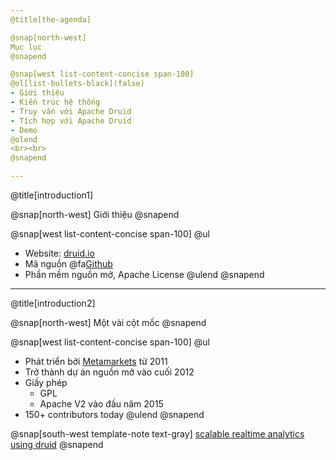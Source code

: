 ```yaml
---
@title[the-agenda]

@snap[north-west]
Mục lục
@snapend

@snap[west list-content-concise span-100]
@ol[list-bullets-black](false)
- Giới thiệu
- Kiến trúc hệ thống
- Truy vấn với Apache Druid
- Tích hợp với Apache Druid
- Demo
@olend
<br><br>
@snapend

--- 
```

@title[introduction1]

@snap[north-west]
Giới thiệu
@snapend

@snap[west list-content-concise span-100]
@ul[](false)
- Website: [druid.io](http://druid.io)
- Mã nguồn @fa[Github](https://github.com/apache/incubator-druid)
- Phần mềm nguồn mở, Apache License
@ulend
@snapend

---
@title[introduction2]

@snap[north-west]
Một vài cột mốc
@snapend

@snap[west list-content-concise span-100]
@ul[](false)
- Phát triển bởi [Metamarkets](https://metamarkets.com/) từ 2011
- Trở thành dự án nguồn mở vào cuối 2012
- Giấy phép
    + GPL
    + Apache V2 vào đầu năm 2015
- 150+ contributors today
@ulend
@snapend

@snap[south-west template-note text-gray]
[scalable realtime analytics using druid](https://www.slideshare.net/HadoopSummit/scalable-realtime-analytics-using-druid)
@snapend
